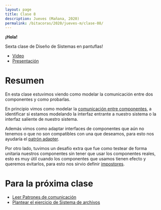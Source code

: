 ```yaml
---
layout: page
title: Clase 8
description: Jueves (Mañana, 2020)
permalink: /bitacoras/2020/jueves-m/clase-08/
---
```



**¡Hola!**

Sexta clase de Diseño de Sistemas en pantuflas!

- [Video](https://us02web.zoom.us/rec/share/w95TJLPirF5IW6fP9EzBX4UAN9vYX6a80yZN_fYFmRvAAQ4AoXA6AgyuoVjoz2mj?startTime=1590063424000)
- [Presentación](https://docs.google.com/presentation/d/1VVo9rluSVBIZSLHIM0w5LmpJ9M-sAsG7EcymdCT6s5M/edit?usp=sharing)

# Resumen

En esta clase estuvimos viendo como modelar la comunicación entre dos componentes y como probarlas.

En principio vimos como modelar la [comunicación entre componentes](https://docs.google.com/document/d/1LurA-bCEHhCsIPFiFg1rqfIdfe5SdS4wBePfG45nDqg), a identificar si estamos modelando la interfaz entrante a nuestro sistema o la interfaz saliente de nuestro sistema.

Además vimos como adaptar interfaces de componentes que aún no tenemos o que no son compatibles con una que deseamos, para esto nos ayudaría el [patrón adapter](http://www.uml.org.cn/c++/pdf/DesignPatterns.pdf).

Por otro lado, tuvimos un desafío extra que fue como testear de forma unitaria nuestros componentes sin tener que usar los componentes reales, esto es muy útil cuando los componentes que usamos tienen efecto y queremos evitarlos, para esto nos sirvio definir [impostores](https://docs.google.com/document/d/11mVR-4wEZhlQMDEqrfQeYLypEsrSqXv98dr78SA0Oq4/edit#heading=h.5bqwe0zgcgud).


# Para la próxima clase

* [Leer Patrones de comunicación](https://docs.google.com/document/d/1EVPwqFyq2TW5Z5_VUeWdh9yLesxPBbSBzke2jHNURuk/edit)
* [Plantear el ejercicio de Sistema de archivos](https://docs.google.com/document/d/1MYNcBAKlszo1A1bEC2vMvXHyGUgrJyEhGF0tSXJHNsM/)